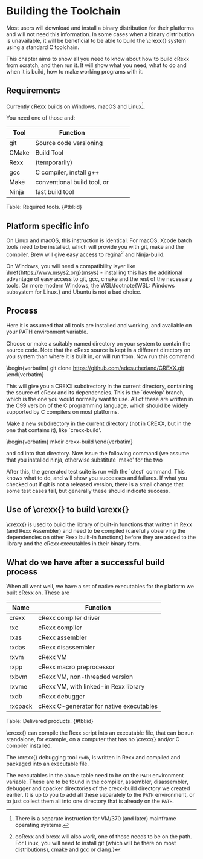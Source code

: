 # Building the Toolchain

Most users will download and install a binary distribution for
their platforms and will not need this information. In some cases
when a binary distribution is unavailable, it will be beneficial to be
able to build the \crexx{} system using a standard C toolchain.

This chapter aims to show all you need to know about how to build
cRexx from scratch, and then run it. It will show what you need, what to
do and when it is build, how to make working programs with it.

## Requirements

Currently cRexx builds on Windows, macOS and
Linux[^linux].

[^linux]: There is a separate instruction for VM/370 (and later)
  mainframe operating systems.
  
You need one of those and:

|Tool   |Function   |   |   |   |
|---|---|---|---|---|
|git   | Source code versioning  |   |   |   |
|CMake   |Build Tool   |   |   |   |
|Rexx   |(temporarily)   |   |   |   |
|gcc   |C compiler, install g++   |   |   |   |
|Make   |conventional build tool, or   |   |   |   |
|Ninja   |fast build tool   |   |   |   |

Table: Required tools. {#tbl:id}

## Platform specific info

On Linux and macOS, this instruction is identical. For macOS, Xcode
batch tools need to be installed, which will provide you with git, make
and the compiler. Brew will give easy access to regina[^regina] and Ninja-build.

[^regina]: ooRexx and brexx will also work, one of those needs to be on the path. For Linux, you will need to install git (which will be there on most distributions), cmake and gcc or clang.}

On Windows, you will need a compatibility layer like
\href{https://www.msys2.org}{msys} - installing this has the additional
advantage of easy access to git, gcc, cmake and the rest of the
necessary tools. On more modern Windows, the WSL\footnote{WSL: Windows
  subsystem for Linux.} and Ubuntu is not a bad choice.

## Process

Here it is assumed that all tools are installed and working, and
available on your PATH environment variable.

Choose or make a suitably named directory on your system to contain the
source code. Note that the cRexx source is kept in a different directory
on you system than where it is built in, or will run from. Now run this
command:

\begin{verbatim}
git clone https://github.com/adesutherland/CREXX.git
\end{verbatim}

This will give you a CREXX subdirectory in the current directory,
containing the source of cRexx and its dependencies. This is the
`develop' branch, which is the one you would normally want to use. All
of these are written in the C99 version of the C programming language,
which should be widely supported by C compilers on most platforms.

Make a new subdirectory in the current directory (not in CREXX, but in
the one that contains it), like `crexx-build'.

\begin{verbatim}
mkdir crexx-build
\end{verbatim}

and cd into that directory. Now issue the following command (we assume
that you installed ninja, otherwise substitute `make' for the two
<!-- instances of `ninja'): -->

<!-- \begin{verbatim} -->
<!-- cmake -G Ninja -DCMAKE_BUILD_TYPE=Release ../CREXX && ninja && ctest -->
<!-- \end{verbatim} -->

<!-- This will do a lot of things. In fact, if all goes well, you will have a -->
<!-- built and tested cRexx system. -->

<!-- ## Explaining the build process -->

<!-- Let's zoom in a little on what we did. The first step is to tell CMake -->
<!-- to validate your system environment and generate a build script (and a -->
<!-- test script) for the chosen build tool. Cmake will read the file -->
<!-- CmakeLists.txt and validate that your system can do what it asks it to -->
<!-- do. This can yield error messages, for example if the C compiler lacks -->
<!-- certain functions or header files. (When that happens, open an -->
<!-- \href{https://github.com/adesutherland/CREXX/issues}{issue} and someone -->
<!-- will have a look at it - or peruse -->
<!-- \href{https://stackoverflow.com}{stack overflow} which is what we -->
<!-- probably also will do). -->

<!-- After CMake has successfully validated the build environment, it will -->
<!-- generate a build script (a Makefile in the case of Make and a -->
<!-- build.ninja file in the case of Ninja). This is specified after the -G -->
<!-- flag. The -DCMAKE\_BUILD\_TYPE=Release flag makes sure we do an -->
<!-- optimized build, which means we specify an -O3 flag to the C compiler, -->
<!-- which then will spend some time optimizing the executable modules, which -->
<!-- makes them run faster (they do!). The alternative is a `debug' build -->
<!-- which will yield slower executables, but with more debugging information -->
<!-- in them. -->

<!-- The two ampersands (\&\&) mean we do the next part only if the previous -->
<!-- step was successful. This is a `ninja' statement, which will build -->
<!-- everything in the build.ninja specification file. These are a lot of -->
<!-- parts, and the good news is, when they are built once, only the changed -->
<!-- source will be built, which will be fast. -->

After this, the generated test suite is run with the `ctest' command.
This knows what to do, and will show you successes and failures. If what
you checked out if git is not a released version, there is a small
change that some test cases fail, but generally these should indicate
success.

## Use of \crexx{} to build \crexx{}

\crexx{} is used to build the library of built-in functions that written in Rexx (and Rexx
Assembler) and need to be compiled (carefully observing the
dependencies on other Rexx built-in functions) before they are added to the
library and the cRexx executables in their binary form.


## What do we have after a successful build process

When all went well, we have a set of native executables for the platform
we built cRexx on. These are

| Name    | Function                                        |
|---------|-------------------------------------------------|
| crexx   | cRexx compiler driver                           |
| rxc     | cRexx compiler                                  |
| rxas    | cRexx assembler                                 |
| rxdas   | cRexx disassembler                              |
| rxvm    | cRexx VM                                        |
| rxpp    | cRexx macro preprocessor                        |
| rxbvm   | cRexx VM, non-threaded version                  |
| rxvme   | cRexx VM, with linked-in Rexx library           |
| rxdb    | cRexx debugger                                  |
| rxcpack | cRexx C-generator for native executables        |

Table: Delivered products. {#tbl:id}

\crexx{} can compile the Rexx script into an
executable file, that can be run standalone, for example, on a computer
that has no \crexx{} and/or C compiler installed.

The \crexx{} debugging tool `rxdb`, is written in Rexx and compiled and packaged into an
executable file.

The executables in the above table need to be on the `PATH` environment
variable. These are to be found in the compiler, assembler,
disassembler, debugger and cpacker directories of the crexx-build
directory we created earlier. It is up to you to add all these
separately to the `PATH` environment, or to just collect them all into one
directory that is already on the `PATH`.
